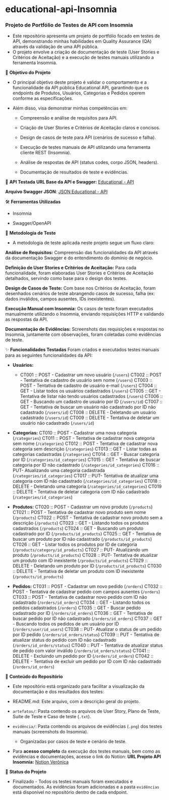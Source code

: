 # educational-api-Insomnia

### Projeto de Portfólio de Testes de API com Insomnia
- Este repositório apresenta um projeto de portfólio focado em testes de API, demonstrando minhas habilidades em Quality Assurance (QA) através da validação de uma API pública. 
- O projeto envolve a criação de documentação de teste (User Stories e Critérios de Aceitação) e a execução de testes manuais utilizando a ferramenta Insomnia.

🎯 **Objetivo do Projeto**
- O principal objetivo deste projeto é validar o comportamento e a funcionalidade da API pública Educational API, garantindo que os endpoints de Produtos, Usuários, Categorias e Pedidos operem conforme as especificações. 
- Além disso, visa demonstrar minhas competências em:

    - Compreensão e análise de requisitos para API.

    - Criação de User Stories e Critérios de Aceitação claros e concisos.

    - Design de casos de teste para API (cenários de sucesso e falha).

    - Execução de testes manuais de API utilizando uma ferramenta cliente REST (Insomnia).

    - Análise de respostas de API (status codes, corpo JSON, headers).

    - Documentação de resultados de teste e evidências.

🔗 **API Testada**
**URL Base da API e Swagger:** [Educational - API](https://educational-api-75qy.onrender.com/api-docs/)

**Arquivo Swagger JSON**: [JSON Educational - API](https://educational-api-75qy.onrender.com/swagger.json)

🛠️ **Ferramentas Utilizadas**
- Insomnia

- Swagger/OpenAPI

📝 **Metodologia de Teste** 
- A metodologia de teste aplicada neste projeto segue um fluxo claro:

**Análise de Requisitos:** Compreensão das funcionalidades da API através da documentação Swagger e do entendimento do domínio de negócio.

**Definição de User Stories e Critérios de Aceitação:** Para cada funcionalidade, foram elaboradas User Stories e Critérios de Aceitação detalhados, servindo como base para o design dos testes.

**Design de Casos de Teste:** Com base nos Critérios de Aceitação, foram desenhados cenários de teste abrangendo casos de sucesso, falha (ex: dados inválidos, campos ausentes, IDs inexistentes).

**Execução Manual com Insomnia:** Os casos de teste foram executados manualmente utilizando o Insomnia, enviando requisições HTTP e validando as respostas da API.

**Documentação de Evidências:** Screenshots das requisições e respostas no Insomnia, juntamente com observações, foram coletadas como evidências de teste.

✨ **Funcionalidades Testadas**
Foram criados e executados testes manuais para as seguintes funcionalidades da API:

* **Usuários:**
    - CT001 :: POST - Cadastrar um novo usuário (```/users```)
    CT002 :: POST - Tentativa de cadastro de usuário sem nome (```/users```)
    CT003 :: POST - Tentativa de cadastro de usuário e-mail (```/users```)
    CT004 :: GET - Listar todos os usuários cadastrados (```/users```)
    CT005 :: GET - Tentativa de listar não tendo usuários cadastrados (```/users```)
    CT006 :: GET - Buscando um cadastro de usuário por ID (```/users/id```)
    CT007 :: GET - Tentativa de buscar um usuário não cadastrado por ID não cadastrado (```/users/id```)
    CT008 :: DELETE - Deletando um usuário cadastrado (```/users/id```)
    CT009 :: DELETE - Tentativa de deletar um usuário não cadastrado (```/users/id```)

* **Categorias:**
    CT010 :: POST - Cadastrar uma nova categoria (```/categories```)
    CT011 :: POST - Tentativa de cadastrar nova categoria sem nome (```/categories```)
    CT012 :: POST - Tentativa de cadastrar nova categoria sem descrição (```/categories```)
    CT013 :: GET - Listar todas as categorias cadastradas (```/categories```)
    CT014 :: GET - Buscar categoria por ID (```/categories/id_categories```)
    CT015 :: GET - Tentativa de buscar categoria por ID não cadastrado (```/categories/id_categories```)
    CT016 :: PUT- Atualizando uma categoria cadastrada (```/categories/id_categories```)
    CT017 :: PUT- Tentativa de atualizar uma categoria com ID não cadastrado (```/categories/id_categories```)
    CT018 :: DELETE - Deletando uma categoria (```/categories/id_categories```)
    CT019 :: DELETE - Tentativa de deletar categoria com ID não cadastrado (```/categories/id_categories```)

* **Produtos:**
    CT020 :: POST - Cadastrar um novo produto (```/products```)
    CT021 :: POST - Tentativa de cadastrar novo produto sem nome (```/products```)
    CT022 :: POST - Tentativa de cadastrar novo produto sem a descrição (```/products```)
    CT023 :: GET - Listando todos os produtos cadastrados (```/products```)
    CT024 :: GET - Buscando um produto cadastrado por ID (```/products/id_products```)
    CT025 :: GET - Tentativa de buscar um produto por ID não cadastrado (```/products/id_products```)
    CT026 :: GET - Listar todos os produtos por ID de categoria (```/products/category/id_products```)
    CT027 :: PUT- Atualizando um produto (```/products/id_products```)
    CT028 :: PUT- Tentativa de atualizar um produto com ID inexistente (```/products/id_products```)
    CT029 :: DELETE - Deletando um produto por ID (```/products/id_products```)
    CT030 :: DELETE - Tentativa de deletar um produto com ID inexistente (```/products/id_products```)


* **Pedidos:**
    CT031 :: POST - Cadastrar um novo pedido (```/orders```)
    CT032 :: POST - Tentativa de cadastrar pedido com campos ausentes (```/orders```)
    CT033 :: POST - Tentativa de cadastrar novo pedido com ID não cadastrado (```/orders/id_orders```)
    CT034 :: GET - Listando todos os pedidos cadastrados (```/orders```)
    CT035 :: GET - Buscar pedido cadastrado por ID (```/orders/id_orders```)
    CT036 :: GET - Tentativa de buscar pedido por ID não cadastrado (```/orders/id_orders```)
    CT037 :: GET - Buscando todos os pedidos de um usuário por ID (```/orders/user/id_users```)
    CT038 :: PUT- Atualizar o status de um pedido por ID pedido (```/orders/id_orders/status```)
    CT039 :: PUT - Tentativa de atualizar status do pedido com ID não cadastrado (```/orders/id_orders/status```)
    CT040 :: PUT - Tentativa de atualizar status de pedido com valor inválido (```/orders/id_orders/status```)
    CT041 :: DELETE - Excluindo um pedido por ID (```/orders/id_orders```)
    CT042 :: DELETE - Tentativa de excluir um pedido por ID com ID não cadastrado (```/orders/id_orders```)


📂 **Conteúdo do Repositório**
- Este repositório está organizado para facilitar a visualização da documentação e dos resultados dos testes:

* README.md: Este arquivo, com a descrição geral do projeto.

* ```artefatos/```: Pasta contendo os arquivos de User Story, Plano de Teste, Suíte de Teste e Caso de teste (```.txt```).

* ```evidência/```: Pasta contendo os arquivos de evidências (```.png```) dos testes manuais (screenshots do Insomnia).

    * Organizadas por casos de teste e cenário de teste.

* Para **acesso completo** da execução dos testes manuais, bem como as evidências e documentações, acesse o link do Notion: **URL Projeto API Insomnia:** [Notion Verônica](https://www.notion.so/Testes-Manuais-API-Insomnia-22bf952c68aa80ffbc25f3c56988a9b4)


🚀 **Status do Projeto**
* Finalizado - Todos os testes manuais foram executados e documentados. As evidências foram adicionadas e a pasta ```evidências``` está disponível no repositório dentro de cada endpoint.
